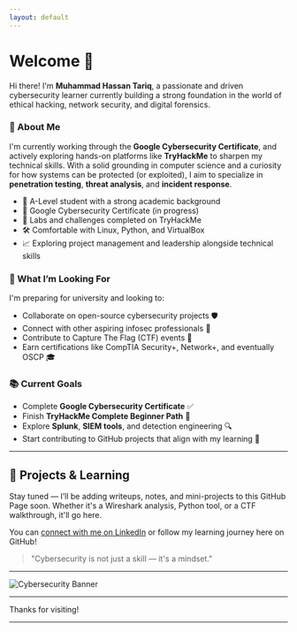 ```yaml
---
layout: default
---
```


# Welcome 👋

Hi there! I'm **Muhammad Hassan Tariq**, a passionate and driven cybersecurity learner currently building a strong foundation in the world of ethical hacking, network security, and digital forensics.

### 🚀 About Me
I'm currently working through the **Google Cybersecurity Certificate**, and actively exploring hands-on platforms like **TryHackMe** to sharpen my technical skills. With a solid grounding in computer science and a curiosity for how systems can be protected (or exploited), I aim to specialize in **penetration testing**, **threat analysis**, and **incident response**.

- 🧠 A-Level student with a strong academic background
- 🔐 Google Cybersecurity Certificate (in progress)
- 🧪 Labs and challenges completed on TryHackMe
- 🛠️ Comfortable with Linux, Python, and VirtualBox
- 📈 Exploring project management and leadership alongside technical skills

### 💼 What I’m Looking For
I'm preparing for university and looking to:

- Collaborate on open-source cybersecurity projects 🛡️
- Connect with other aspiring infosec professionals 🤝
- Contribute to Capture The Flag (CTF) events 🎯
- Earn certifications like CompTIA Security+, Network+, and eventually OSCP 🎓

### 📚 Current Goals
- Complete **Google Cybersecurity Certificate** ✅
- Finish **TryHackMe Complete Beginner Path** 🧩
- Explore **Splunk**, **SIEM tools**, and detection engineering 🔍
- Start contributing to GitHub projects that align with my learning 📂

---

## 📌 Projects & Learning
Stay tuned — I’ll be adding writeups, notes, and mini-projects to this GitHub Page soon. Whether it's a Wireshark analysis, Python tool, or a CTF walkthrough, it'll go here.

You can [connect with me on LinkedIn](https://www.linkedin.com/in/muhammad-hassan-tariq-33b8242b1/) or follow my learning journey here on GitHub!

> "Cybersecurity is not just a skill — it's a mindset."

---

![Cybersecurity Banner](https://img.freepik.com/free-vector/cyber-security-concept_23-2148532223.jpg)

---

Thanks for visiting!

---






